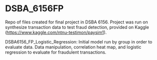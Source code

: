 # DSBA_6156FP
Repo of files created for final project in DSBA 6156. Project was run on synthesize transaction data to test fraud detection, provided on Kaggle (https://www.kaggle.com/ntnu-testimon/paysim1).

DSBA6156_FP_Logistic_Regression: Initial model run by group in order to evaluate data. Data manipulation, correlation heat map, and logistic regression to evaluate for fraudulent transactions.
